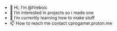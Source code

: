 - 👋 Hi, I’m @fireboic
- 👀 I’m interested in  projects so i made one
- 🌱 I’m currently learning how to make stuff
- 📫 How to reach me contact cprogamer.proton.me
  

<!---
fireboic/fireboic is a ✨ special ✨ repository because its `README.md` (this file) appears on your GitHub profile.
You can click the Preview link to take a look at your changes.
--->
